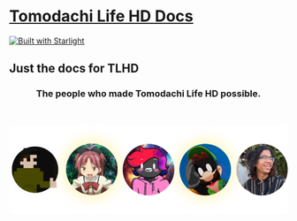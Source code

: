 # [Tomodachi Life HD Docs](https://tlhd-docs.vercel.app/)

[![Built with Starlight](https://astro.badg.es/v2/built-with-starlight/tiny.svg)](https://starlight.astro.build)


## Just the docs for TLHD


<div style="text-align: center;">
  
### The people who made Tomodachi Life HD possible.



<img src="https://raw.githubusercontent.com/FIREXDF/TLHD-Docs/main/src/icon/contrib1.png" alt="Contributors" style="display: inline-block; margin: 30px auto 0;" />


</div>
